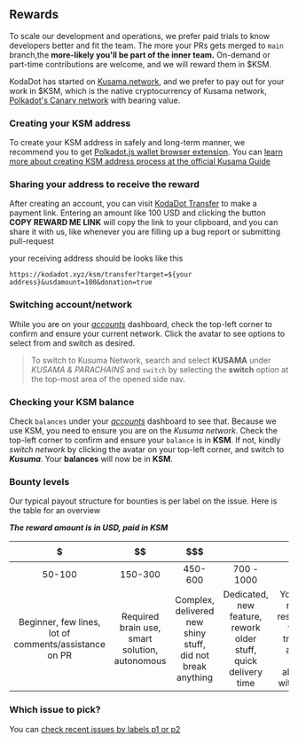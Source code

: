 ## Rewards

To scale our development and operations, we prefer paid trials to know developers better and fit the team. The more your PRs gets merged to `main` branch,the **more-likely you'll be part of the inner team.**
On-demand or part-time contributions are welcome, and we will reward them in $KSM.

KodaDot has started on [Kusama.network](https://kusama.network), and we prefer to pay out for your work in $KSM, which is the native cryptocurrency of Kusama network, [Polkadot's Canary network](https://polkadot.network) with bearing value.

### Creating your KSM address

To create your KSM address in safely and long-term manner, we recommend you to get [Polkadot.js wallet browser extension](https://guide.kusama.network/docs/learn-account-generation/#polkadotjs-browser-plugin). You can [learn more about creating KSM address process at the official Kusama Guide](https://guide.kusama.network/docs/learn-account-generation/)

### Sharing your address to receive the reward

After creating an account, you can visit [KodaDot Transfer](https://kodadot.xyz/ksm/transfer) to make a payment link. Entering an amount like 100 USD and clicking the button **COPY REWARD ME LINK** will copy the link to your clipboard, and you can share it with us, like whenever you are filling up a bug report or submitting pull-request

your receiving address should be looks like this

`https://kodadot.xyz/ksm/transfer?target=${your address}&usdamount=100&donation=true`

### Switching account/network

While you are on your _[accounts](https://polkadot.js.org/apps/#/accounts)_ dashboard, check the top-left corner to confirm and ensure your current network. Click the avatar to see options to select from and switch as desired.

> To switch to Kusuma Network, search and select **KUSAMA** under _KUSAMA & PARACHAINS_ and `switch` by selecting the **switch** option at the top-most area of the opened side nav.

### Checking your KSM balance

Check `balances` under your _[accounts](https://polkadot.js.org/apps/#/accounts)_ dashboard to see that. Because we use KSM, you need to ensure you are on the _Kusuma network_. Check the top-left corner to confirm and ensure your `balance` is in **KSM**. If not, kindly _switch network_ by clicking the avatar on your top-left corner, and switch to **_Kusuma_**. Your **balances** will now be in **KSM**.

### Bounty levels

Our typical payout structure for bounties is per label on the issue. Here is the table for an overview

**_The reward amount is in USD, paid in KSM_**

|                              $                               |                          $$                           |                                $$$                                |                              $$$$                               |                                         $$$$$                                          |
| :----------------------------------------------------------: | :---------------------------------------------------: | :---------------------------------------------------------------: | :-------------------------------------------------------------: | :------------------------------------------------------------------------------------: |
|                            50-100                            |                        150-300                        |                              450-600                              |                           700 - 1000                            |                                         1000+                                          |
| Beginner, few lines, <br /> lot of comments/assistance on PR | Required brain use, <br /> smart solution, autonomous | Complex, delivered new shiny stuff, <br /> did not break anything | Dedicated, new feature, rework older stuff, quick delivery time | You seems reliable, responsible, we can trust you, and you have alignment with project |

### Which issue to pick?

You can [check recent issues by labels p1 or p2](https://github.com/kodadot/nft-gallery/issues?q=is%3Aissue+is%3Aopen+sort%3Aupdated-desc+label%3Ap1%2Cp2)
